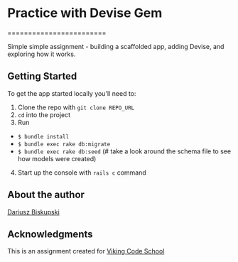 # Practice with Devise Gem
========================

Simple simple assignment - building a scaffolded app, adding Devise, and exploring how it works.


## Getting Started

To get the app started locally you'll need to:

1. Clone the repo with `git clone REPO_URL`
2. `cd` into the project
3. Run
  - `$ bundle install`
  - `$ bundle exec rake db:migrate`
  - `$ bundle exec rake db:seed`
(# take a look around the schema file to see how models were created)

4. Start up the console with `rails c` command



## About the author
[Dariusz Biskupski](http://dariuszbiskupski.com/)

## Acknowledgments

This is an assignment created for [Viking Code School](https://www.vikingcodeschool.com/)

